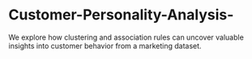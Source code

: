 # Customer-Personality-Analysis-
We explore how clustering and association rules can uncover valuable insights into customer behavior from a marketing dataset.
